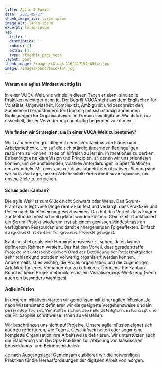 ```yaml
---
title: Agile InFusion
date: '2021-05-27'
thumb_image_alt: lorem-ipsum
image_alt: lorem-ipsum
excerpt: lorem-ipsum
seo:
  title: ''
  description: ''
  robots: []
  extra: []
  type: stackbit_page_meta
layout: post
thumb_image: /images/iStock-1169417154-850px.jpg
image: /images/panoramic-ant.jpg
---
```

#### Warum ein agiles Mindset wichtig ist

In einer VUCA-Welt, wie wir sie in diesen Tagen erleben, sind agile Praktiken wichtiger denn je. Der Begriff VUCA steht aus dem Englischen für Volatilität, Ungewissheit, Komplexität, Ambiguität und beschreibt den zunehmend herausfordernden Umgang mit sich ständig ändernden Bedingungen für Organisationen. Im Kontext des digitalen Wandels ist es essentiell, dieser Veränderung nachhaltig begegnen zu können.

#### Wie finden wir Strategien, um in einer VUCA-Welt zu bestehen?

Wir brauchen ein grundlegend neues Verständnis von Plänen und Arbeitsmethodik. Um auf die sich ständig ändernden Bedingungen reagieren zu können, ist es oft hilfreich zu lernen, in Iterationen zu denken. Es benötigt eine klare Vision und Prinzipien, an denen wir uns orientieren können, um die anstehenden, volatilen Anforderungen in Spezifikationen umzuwandeln. Mit einer aus der Vision abgeleiteten iterativen Planung sind wir so in der Lage, unsere Arbeitsschritt fortlaufend so anzupassen, um unsere Ziele zu erreichen.

#### Scrum oder Kanban?

Die agile Welt ist zum Glück nicht Schwarz oder Weiss. Das Scrum-Framework legt viele Dinge relativ klar fest und verlangt, dass Praktiken und Rollen nach Richtlinien umgesetzt werden. Das hat den Vorteil, dass Fragen zur Methodik meist schnell geklärt werden können. Gleichzeitig funktioniert ein Scrum-Projekt wiederum erst ab einem gewissen Mindestmass an verfügbaren Ressourcen und damit einhergehenden Folgeeffekten. Einfach ausgedrückt ist es eher für grössere Projekte geeignet.

Kanban ist eher als eine Herangehensweise zu sehen, da es keinen definierten Rahmen vorsieht. Das hat den Vorteil, dass gerade straffe Projekte mit unterschiedlichem Grad der Beteiligung der Projektmitglieder sehr schlank und trotzdem vollwertig organisiert werden können. Andererseits ist es wichtig, die Projektorganisation und die zugehörigen Artefakte für jedes Vorhaben klar zu definieren. Übrigens: Ein Kanban-Board ist keine Projektmethodik, es ist ein Visualisierungs-Werkzeug (wenn auch ein besonders wichtiges). 

#### Agile InFusion

In unseren Initiativen starten wir gemeinsam mit einer agilen InFusion. Je nach Wissensstand definieren wir die geeignete Vorgehensweise und ein passendes Toolset. Wir stellen sicher, dass alle Beteiligten das Konzept und die Philosophie schrittweise lernen zu verstehen.

Wir beschränken uns nicht auf Projekte. Unsere agile InFusion eignet sich auch zu reflektieren, wie Teams, Geschäftseinheiten oder sogar eine komplette Organisation ihre Arbeitsweise definieren. Wir unterstützen auch die Etablierung von DevOps-Praktiken zur Ablösung von klassischen Entwicklungs- und Betriebsmodellen.

Je nach Ausgangslage: Gemeinsam etablieren wir die notwendigen Praktiken für die Herausforderungen der digitalen Arbeit von morgen.

